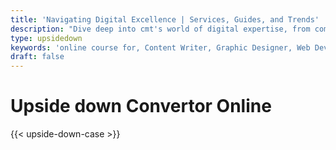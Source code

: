 ```yaml
---
title: 'Navigating Digital Excellence | Services, Guides, and Trends'
description: "Dive deep into cmt's world of digital expertise, from comprehensive career guides and innovative services to the latest trends. Unlock success in the digital landscape with us"
type: upsidedown
keywords: 'online course for, Content Writer, Graphic Designer, Web Developer, Software Engineer, Frontend Developer graphic designer, UI designer, digital marketing'
draft: false
---
```


# Upside down Convertor Online

{{< upside-down-case >}}
